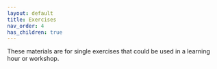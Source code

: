 ```yaml
---
layout: default
title: Exercises
nav_order: 4
has_children: true
---
```


These materials are for single exercises that could be used in a learning hour or workshop.
